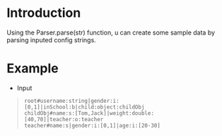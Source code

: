 # Introduction
Using the Parser.parse(str)  function, u can create some sample data by parsing inputed config strings.

# Example
 - Input
 >     root#username:string|gender:i:[0,1]|inSchool:b|child:object:childObj
 >     childObj#name:s:[Tom,Jack]|weight:double:[40,70]|teacher:o:teacher
 >     teacher#name:s|gender:i:[0,1]|age:i:[20-30]

